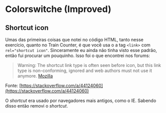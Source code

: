 # Colorswitche (Improved)

## Shortcut icon

Umas das primeiras coisas que notei no código HTML, tanto nesse exercício, quanto no Train Counter, é que você usa o a tag `<link>` com `rel="shortcut icon"`. Sinceramente eu ainda não tinha visto esse padrão, então fui procurar um pouquinho. Isso foi o que encontrei nos forums:

>Warning: The shortcut link type is often seen before icon, but this link type is non-conforming, ignored and web authors must not use it anymore. 
>[Mozilla](https://developer.mozilla.org/en-US/docs/Web/HTML/Link_types)

Fonte: [https://stackoverflow.com/a/44124060](https://stackoverflow.com/a/44124060)

O *shortcut* era usado por navegadores mais antigos, como o IE. Sabendo disso então removi o *shortcut*.